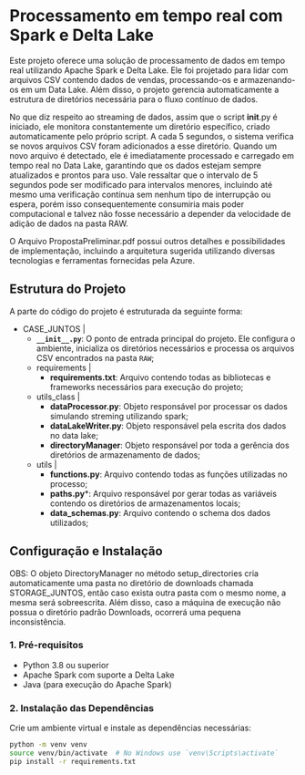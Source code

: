 # Processamento em tempo real com Spark e Delta Lake

Este projeto oferece uma solução de processamento de dados em tempo real utilizando Apache Spark e Delta Lake. Ele foi projetado para lidar com arquivos CSV contendo dados de vendas, processando-os e armazenando-os em um Data Lake. Além disso, o projeto gerencia automaticamente a estrutura de diretórios necessária para o fluxo contínuo de dados.

No que diz respeito ao streaming de dados, assim que o script __init__.py é iniciado, ele monitora constantemente um diretório específico, criado automaticamente pelo próprio script. A cada 5 segundos, o sistema verifica se novos arquivos CSV foram adicionados a esse diretório. Quando um novo arquivo é detectado, ele é imediatamente processado e carregado em tempo real no Data Lake, garantindo que os dados estejam sempre atualizados e prontos para uso. Vale ressaltar que o intervalo de 5 segundos pode ser modificado para intervalos menores, incluindo até mesmo uma verificação contínua sem nenhum tipo de interrupção ou espera, porém isso consequentemente consumiria mais poder computacional e talvez não fosse necessário a depender da velocidade de adição de dados na pasta RAW.

O Arquivo PropostaPreliminar.pdf possui outros detalhes e possibilidades de implementação, incluindo a arquitetura sugerida utilizando diversas tecnologias e ferramentas fornecidas pela Azure.

## Estrutura do Projeto

A parte do código do projeto é estruturada da seguinte forma:

- CASE_JUNTOS
    |
    - **`__init__.py`**: O ponto de entrada principal do projeto. Ele configura o ambiente, inicializa os diretórios necessários e processa os arquivos CSV encontrados na pasta `RAW`;
    - requirements
        |
        - **requirements.txt**: Arquivo contendo todas as bibliotecas e frameworks necessários para execução do projeto;
    - utils_class
        |
        - **dataProcessor.py**: Objeto responsável por processar os dados simulando streming utilizando spark;
        - **dataLakeWriter.py**: Objeto responsável pela escrita dos dados no data lake;
        - **directoryManager**: Objeto responsável por toda a gerência dos diretórios de armazenamento de dados;
    - utils
        |
        - **functions.py**: Arquivo contendo todas as funções utilizadas no processo;
        - **paths.py***: Arquivo responsável por gerar todas as variáveis contendo os diretórios de armazenamentos locais;
        - **data_schemas.py**: Arquivo contendo o schema dos dados utilizados;

## Configuração e Instalação

OBS: O objeto DirectoryManager no método setup_directories cria automaticamente uma pasta no diretório de downloads chamada  STORAGE_JUNTOS, então caso exista outra pasta com o mesmo nome, a mesma será sobreescrita. Além disso, caso a máquina de execução não possua o diretório padrão Downloads, ocorrerá uma pequena inconsistência.

### 1. Pré-requisitos

- Python 3.8 ou superior
- Apache Spark com suporte a Delta Lake
- Java (para execução do Apache Spark)

### 2. Instalação das Dependências

Crie um ambiente virtual e instale as dependências necessárias:

```bash
python -m venv venv
source venv/bin/activate  # No Windows use `venv\Scripts\activate`
pip install -r requirements.txt
